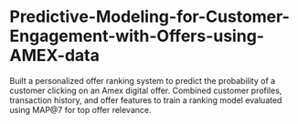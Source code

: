 # Predictive-Modeling-for-Customer-Engagement-with-Offers-using-AMEX-data
Built a personalized offer ranking system to predict the probability of a customer clicking on an Amex digital offer. Combined customer profiles, transaction history, and offer features to train a ranking model evaluated using MAP@7 for top offer relevance.
